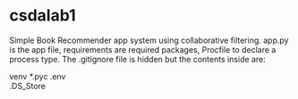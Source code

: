 # csdalab1
Simple Book Recommender app system using collaborative filtering.
app.py is the app file, requirements are required packages, Procfile to declare a process type.
The .gitignore file is hidden but the contents inside are:


venv
*.pyc
.env                                                    
.DS_Store
